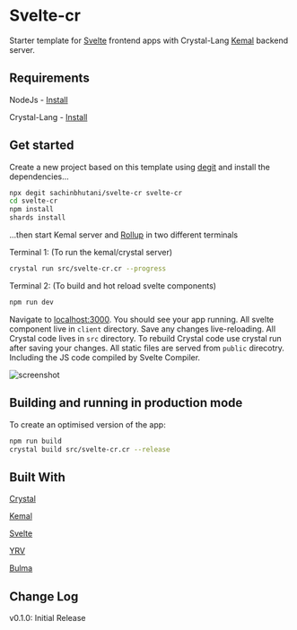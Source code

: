 
# Svelte-cr

Starter template for [Svelte](https://svelte.dev) frontend apps with Crystal-Lang [Kemal](https://kemalcr.com) backend server. 



## Requirements

NodeJs - [Install](https://nodejs.org/en/download/)

Crystal-Lang  - [Install](https://www.crystal-lang.org/install/) 


## Get started
Create a new project based on this template using [degit](https://github.com/Rich-Harris/degit) and 
install the dependencies...

```bash
npx degit sachinbhutani/svelte-cr svelte-cr
cd svelte-cr
npm install
shards install
```

...then start Kemal server and [Rollup](https://rollupjs.org) in two different terminals 

Terminal 1: (To run the kemal/crystal server)
```bash
crystal run src/svelte-cr.cr --progress
```
Terminal 2: (To build and hot reload svelte components)
```bash
npm run dev  
```

Navigate to [localhost:3000](http://localhost:3000). You should see your app running. 
All svelte component live in `client` directory. Save any changes live-reloading.
All Crystal code lives in `src` directory. To rebuild Crystal code use crystal run after saving your changes. 
All static files are served from `public` direcotry. Including the JS code compiled by Svelte Compiler.

![screenshot](https://github.com/sachinbhutani/svelte-cr/raw/master/screenshot.png)

## Building and running in production mode

To create an optimised version of the app:

```bash
npm run build
crystal build src/svelte-cr.cr --release
```

## Built With
[Crystal](https://crystal-lang.org/) 

[Kemal](https://kemalcr.com/)

[Svelte](https://svelte.dev/)

[YRV](https://github.com/pateketrueke/yrv) 

[Bulma](https://bulma.io)

## Change Log 
v0.1.0: Initial Release
